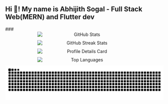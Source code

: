 <h2 align="left">Hi 👋! My name is Abhijith Sogal - Full Stack Web(MERN) and Flutter dev</h2>
###

<div align="center" style="display: flex; flex-wrap: wrap; justify-content: center; gap: 10px;">

  <img src="https://github-readme-stats.vercel.app/api?username=sogalabhi&show_icons=true&theme=radical" alt="GitHub Stats" style="width: 48%; min-width: 300px;" />

  <img src="https://github-readme-streak-stats.herokuapp.com/?user=sogalabhi&theme=radical" alt="GitHub Streak Stats" style="width: 48%; min-width: 300px;" />

  <img src="https://github-profile-summary-cards.vercel.app/api/cards/profile-details?username=sogalabhi&theme=radical" alt="Profile Details Card" style="width: 48%; min-width: 300px;" />

  <img src="https://github-readme-stats.vercel.app/api/top-langs/?username=sogalabhi&layout=compact&theme=radical" alt="Top Languages" style="width: 48%; min-width: 300px;" />

  <img src="https://raw.githubusercontent.com/sogalabhi/sogalabhi/output/snake.svg" alt="Snake animation" style="width: 100%; max-width: 800px;" />

</div>
